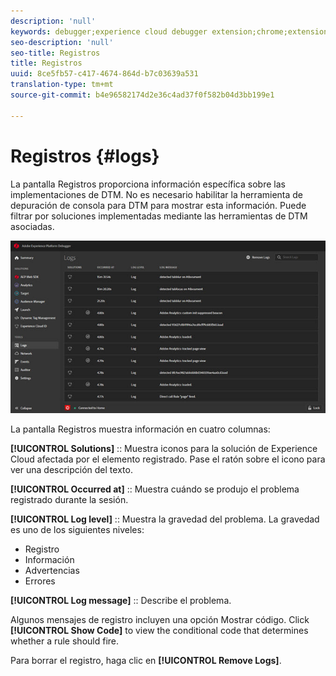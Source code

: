 ```yaml
---
description: 'null'
keywords: debugger;experience cloud debugger extension;chrome;extension;logs
seo-description: 'null'
seo-title: Registros
title: Registros
uuid: 8ce5fb57-c417-4674-864d-b7c03639a531
translation-type: tm+mt
source-git-commit: b4e96582174d2e36c4ad37f0f582b04d3bb199e1

---
```



# Registros {#logs}

La pantalla Registros proporciona información específica sobre las implementaciones de DTM. No es necesario habilitar la herramienta de depuración de consola para DTM para mostrar esta información. Puede filtrar por soluciones implementadas mediante las herramientas de DTM asociadas.

![](assets/logs.jpg)

La pantalla Registros muestra información en cuatro columnas:

**[!UICONTROL Solutions]** :: Muestra iconos para la solución de Experience Cloud afectada por el elemento registrado. Pase el ratón sobre el icono para ver una descripción del texto.

**[!UICONTROL Occurred at]** :: Muestra cuándo se produjo el problema registrado durante la sesión.

**[!UICONTROL Log level]** :: Muestra la gravedad del problema. La gravedad es uno de los siguientes niveles:

* Registro
* Información
* Advertencias
* Errores

**[!UICONTROL Log message]** :: Describe el problema.

Algunos mensajes de registro incluyen una opción Mostrar código. Click **[!UICONTROL Show Code]** to view the conditional code that determines whether a rule should fire.

Para borrar el registro, haga clic en **[!UICONTROL Remove Logs]**.
